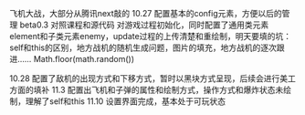 飞机大战，大部分从腾讯next敲的
10.27 配置基本的config元素，方便以后的管理
beta0.3  对照课程和源代码 对游戏过程初始化，同时配置了通用类元素element和子类元素enemy，update过程的上传清楚和重绘制，明天要填的坑：self和this的区别，地方战机的随机生成问题，图片的填充，地方战机的逐次跟进……
Math.floor(math.random())


10.28 配置了敌机的出现方式和下移方式，暂时以黑块方式呈现，后续会进行美工方面的填补
11.3 配置出飞机和子弹的属性和绘制方式，操作方式和爆炸状态未绘制，理解了self和this
11.10 设置界面完成，基本处于可玩状态
